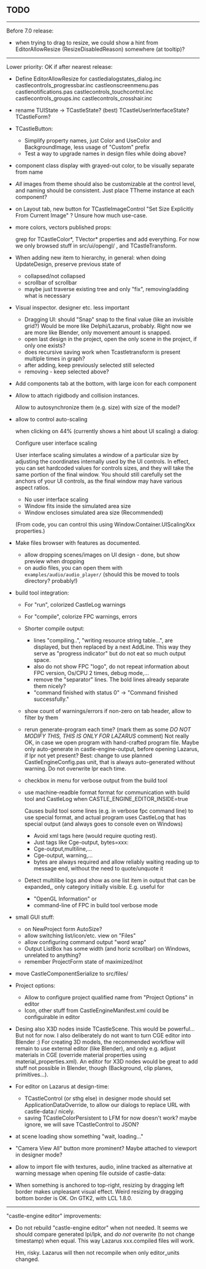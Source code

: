 ## TODO

------------------------------------------------------------------------------
Before 7.0 release:

* when trying to drag to resize, we could show a hint from EditorAllowResize
  (ResizeDisabledReason) somewhere
  (at tooltip)?

------------------------------------------------------------------------------
Lower priority:
OK if after nearest release:

* Define EditorAllowResize for
  castledialogstates_dialog.inc
  castlecontrols_progressbar.inc
  castleonscreenmenu.pas
  castlenotifications.pas
  castlecontrols_touchcontrol.inc
  castlecontrols_groups.inc
  castlecontrols_crosshair.inc

* rename TUIState -> TCastleState? (best)
  TCastleUserInterfaceState?
  TCastleForm?

* TCastleButton:
  - Simplify property names, just Color and UseColor and BackgroundImage, less usage of "Custom" prefix
  - Test a way to upgrade names in design files while doing above?

* component class display with grayed-out color, to be visually separate from name

* *All* images from theme should also be customizable at the control level,
  and naming should be consistent.
  Just place TTheme instance at each component?

* on Layout tab, new button for TCastleImageControl
  "Set Size Explicitly From Current Image"
  ? Unsure how much use-case.

* more colors, vectors published props:

  grep for TCastleColor*, TVector* properties and add everything.
  For now we only browsed stuff in src/ui/opengl/ , and TCastleTransform.

* When adding new item to hierarchy,
  in general: when doing UpdateDesign,
  preserve previous state of
  - collapsed/not collapsed
  - scrollbar of scrollbar
  - maybe just traverse existing tree and only "fix", removing/adding what is necessary

* Visual inspector. designer etc. less important
    * Dragging UI: should "Snap" snap to the final value (like an invisible grid?)
      Would be more like Delphi/Lazarus, probably.
      Right now we are more like Blender, only movement amount is snapped.
    * open last design in the project,
      open the only scene in the project, if only one exists?
    * does recursive saving work when Tcastletransform is present multiple times in graph?
    * after adding, keep previously selected still selected
    * removing - keep selected above?

* Add components tab at the bottom, with large icon for each component

* Allow to attach rigidbody and collision instances.

  Allow to autosynchronize them (e.g. size) with size of the model?

* allow to control auto-scaling

    when clicking on 44% (currently shows a hint about UI scaling) a dialog:

    Configure user interface scaling

    User interface scaling simulates a window of a particular size by adjusting the coordinates internally used by the UI controls. In effect, you can set hardcoded values for controls sizes, and they will take the same portion of the final window. You should still carefully set the anchors of your UI controls, as the final window may have various aspect ratios.

    - No user interface scaling
    - Window fits inside the simulated area size
    - Window encloses simulated area size (Recommended)

    (From code, you can control this using Window.Container.UIScalingXxx properties.)

* Make files browser with features as documented.
    * allow dropping scenes/images on UI design - done, but show preview when dropping
	* on audio files, you can open them with `examples/audio/audio_player/` (should this be moved to tools directory? probably!)

* build tool integration:
    * For "run", colorized CastleLog warnings
    * For "compile", colorize FPC warnings, errors
    * Shorter compile output:
        * lines "compiling..", "writing resource string table...", are displayed, but then replaced by a next AddLine. This way they serve as "progress indicator" but do not eat so much output space.
        * also do not show FPC "logo", do not repeat information about FPC version, Os/CPU 2 times, debug mode,...
        * remove the "separator" lines. The bold lines already separate them nicely?
        * "command finished with status 0" -> "Command finished successfully."
    * show count of warnings/errors if non-zero on tab header, allow to filter by them
    * rerun generate-program each time? (mark them as some *DO NOT MODIFY THIS, THIS IS ONLY FOR LAZARUS* comment)
        Not really OK, in case we open program with hand-crafted program file.
        Maybe only auto-generate in castle-engine-output,
          before opening Lazarus,
          if lpr not yet present?
        Best: change to use planned CastleEngineConfig.pas unit,
          that is always auto-generated without warning.
          Do not overwrite lpr each time.
    * checkbox in menu for verbose output from the build tool
    * use machine-readble format format for communication with build tool and CastleLog when CASTLE_ENGINE_EDITOR_INSIDE=true

        Causes build tool some lines (e.g. in verbose fpc command line) to use special format, and actual program uses CastleLog that has special output (and always goes to console even on Windows)
        - Avoid xml tags here (would require quoting rest).
        - Just tags like Cge-output, bytes=xxx:
        - Cge-output,multiline,...
        - Cge-output, warning,...
        - bytes are always required and allow reliably waiting reading up to message end, without the need to quote/unquote it

    * Detect multilibe logs and show as one list item in output that can be expanded,, only category initially visible. E.g. useful for
      - "OpenGL Information" or
      - command-line of FPC in build tool verbose mode

* small GUI stuff:
    * on NewProject form AutoSize?
    * allow switching list/icon/etc. view on "Files"
    * allow configuring command output "word wrap"
    * Output ListBox has some width (and horiz scrollbar) on Windows, unrelated to anything?
    * remember ProjectForm state of maximized/not

* move CastleComponentSerialize to src/files/

* Project options:
    * Allow to configure project qualified name from "Project Options" in editor
    * Icon, other stuff from CastleEngineManifest.xml could be configuirable in editor
* Desing also X3D nodes inside TCastleScene. This would be powerful... But not for now. I also deliberately do not want to turn CGE editor into Blender :) For creating 3D models, the recommended workflow will remain to use external editor (like Blender), and only e.g. adjust materials in CGE (override material properties using material_properties.xml). An editor for X3D nodes would be great to add stuff not possible in Blender, though (Background, clip planes, primitives...).

* For editor on Lazarus at design-time:
    * TCastleControl (or sthg else) in designer mode should set ApplicationDataOverride,
        to allow our dialogs to replace URL with castle-data:/ nicely.
    * saving TCastleColorPersistent to LFM for now doesn't work?
        maybe ignore, we will save TCastleControl to JSON?

* at scene loading show something "wait, loading..."

* "Camera View All" button more prominent?
  Maybe attached to viewport in designer mode?

* allow to import file with textures, audio, inline tracked
  as alternative at warning message when opening file outside of castle-data:

* When something is anchored to top-right,
  resizing by dragging left border makes unpleasant visual effect.
  Weird resizing by dragging bottom border is OK.
  On GTK2, with LCL 1.8.0.

------------------------------------------------------------------------------
"castle-engine editor" improvements:

- Do not rebuild "castle-engine editor" when not needed. It seems we should compare generated lpi/lpk, and *do not* overwrite (to not change timestamp) when equal. This way Lazarus xxx.compiled files will work.

    Hm, risky. Lazarus will then not recompile when only editor_units changed.
